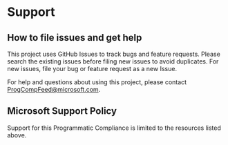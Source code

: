 # Support

## How to file issues and get help  

This project uses GitHub Issues to track bugs and feature requests. Please search the existing 
issues before filing new issues to avoid duplicates.  For new issues, file your bug or 
feature request as a new Issue.

For help and questions about using this project, please contact ProgCompFeed@microsoft.com.

## Microsoft Support Policy  

Support for this Programmatic Compliance is limited to the resources listed above.
